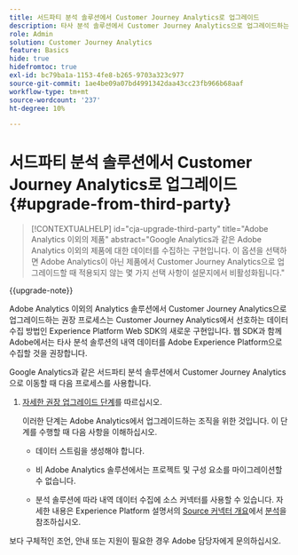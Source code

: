 ```yaml
---
title: 서드파티 분석 솔루션에서 Customer Journey Analytics로 업그레이드
description: 타사 분석 솔루션에서 Customer Journey Analytics으로 업그레이드하는 방법에 대해 알아봅니다
role: Admin
solution: Customer Journey Analytics
feature: Basics
hide: true
hidefromtoc: true
exl-id: bc79ba1a-1153-4fe8-b265-9703a323c977
source-git-commit: 1ae4be09a07bd4991342daa43cc23fb966b68aaf
workflow-type: tm+mt
source-wordcount: '237'
ht-degree: 10%

---
```


# 서드파티 분석 솔루션에서 Customer Journey Analytics로 업그레이드 {#upgrade-from-third-party}

<!-- markdownlint-disable MD034 -->

>[!CONTEXTUALHELP]
>id="cja-upgrade-third-party"
>title="Adobe Analytics 이외의 제품"
>abstract="Google Analytics과 같은 Adobe Analytics 이외의 제품에 대한 데이터를 수집하는 구현입니다. 이 옵션을 선택하면 Adobe Analytics이 아닌 제품에서 Customer Journey Analytics으로 업그레이드할 때 적용되지 않는 몇 가지 선택 사항이 설문지에서 비활성화됩니다."

<!-- markdownlint-enable MD034 -->

{{upgrade-note}}

Adobe Analytics 이외의 Analytics 솔루션에서 Customer Journey Analytics으로 업그레이드하는 권장 프로세스는 Customer Journey Analytics에서 선호하는 데이터 수집 방법인 Experience Platform Web SDK의 새로운 구현입니다. 웹 SDK과 함께 Adobe에서는 타사 분석 솔루션의 내역 데이터를 Adobe Experience Platform으로 수집할 것을 권장합니다.

<!-- After you have enough historical data using the Experience Platform Web SDK and you have fully transitioned to Customer Journey Analytics, the Analytics source connector can be turned off and the Web SDK can be used exclusively. -->

Google Analytics과 같은 서드파티 분석 솔루션에서 Customer Journey Analytics으로 이동할 때 다음 프로세스를 사용합니다.

1. [자세한 권장 업그레이드 단계](/help/getting-started/cja-upgrade/cja-upgrade-recommendations.md#detailed-recommended-upgrade-steps)를 따르십시오.

   이러한 단계는 Adobe Analytics에서 업그레이드하는 조직을 위한 것입니다. 이 단계를 수행할 때 다음 사항을 이해하십시오.

   * 데이터 스트림을 생성해야 합니다.

   * 비 Adobe Analytics 솔루션에서는 프로젝트 및 구성 요소를 마이그레이션할 수 없습니다.

   * 분석 솔루션에 따라 내역 데이터 수집에 소스 커넥터를 사용할 수 있습니다. 자세한 내용은 Experience Platform 설명서의 [Source 커넥터 개요](https://experienceleague.adobe.com/en/docs/experience-platform/sources/home)에서 [분석](https://experienceleague.adobe.com/en/docs/experience-platform/sources/home#analytics)을 참조하십시오.


보다 구체적인 조언, 안내 또는 지원이 필요한 경우 Adobe 담당자에게 문의하십시오.


